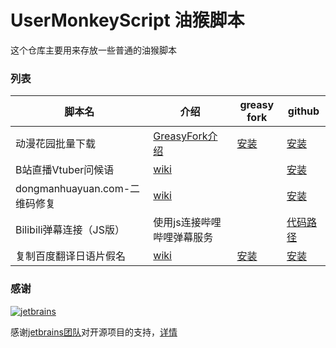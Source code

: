 # UserMonkeyScript 油猴脚本

这个仓库主要用来存放一些普通的油猴脚本



### 列表

| 脚本名| 介绍 | greasy fork | github|
| ----| ----| ----| ----|
| 动漫花园批量下载 | [GreasyFork介绍](https://greasyfork.org/zh-CN/scripts/24110-%E5%8A%A8%E6%BC%AB%E8%8A%B1%E5%9B%AD%E6%89%B9%E9%87%8F%E4%B8%8B%E8%BD%BD-dmhy) | [安装](https://greasyfork.org/scripts/24110-%E5%8A%A8%E6%BC%AB%E8%8A%B1%E5%9B%AD%E6%89%B9%E9%87%8F%E4%B8%8B%E8%BD%BD-dmhy/code/%E5%8A%A8%E6%BC%AB%E8%8A%B1%E5%9B%AD%E6%89%B9%E9%87%8F%E4%B8%8B%E8%BD%BD\(dmhy\).user.js) | [安装](https://github.com/pdkst/MonkeyScript/raw/master/js/magnet-all.user.js) |
|B站直播Vtuber问候语| [wiki](https://github.com/pdkst/MonkeyScript/wiki/B%E7%AB%99%E7%9B%B4%E6%92%ADVtuber%E9%97%AE%E5%80%99%E8%AF%AD) |  |[安装](https://github.com/pdkst/MonkeyScript/raw/master/js/bililive-vtuber-hello.user.js)|
| dongmanhuayuan.com-二维码修复 | [wiki](https://github.com/pdkst/MonkeyScript/wiki/动漫花园镜像站：二维码修复) |                   | [安装](https://github.com/pdkst/MonkeyScript/raw/master/js/dongmanhuayuan-qrcode-fix.user.js) |
| Bilibili弹幕连接（JS版） | 使用js连接哔哩哔哩弹幕服务 |  | [代码路径](https://github.com/pdkst/MonkeyScript/blob/develop/js/BilibiliDanmu.js) |
| 复制百度翻译日语片假名 | [wiki](https://github.com/pdkst/MonkeyScript/wiki/%E7%99%BE%E5%BA%A6%E7%BF%BB%E8%AF%91%E6%98%BE%E7%A4%BA%E5%B8%A6%E5%81%87%E5%90%8D%E7%9A%84%E7%89%88%E6%9C%AC) | [安装](https://greasyfork.org/scripts/411031-%E5%A4%8D%E5%88%B6%E7%99%BE%E5%BA%A6%E7%BF%BB%E8%AF%91%E6%97%A5%E8%AF%AD%E7%89%87%E5%81%87%E5%90%8D/code/%E5%A4%8D%E5%88%B6%E7%99%BE%E5%BA%A6%E7%BF%BB%E8%AF%91%E6%97%A5%E8%AF%AD%E7%89%87%E5%81%87%E5%90%8D.user.js) | [安装](https://github.com/pdkst/MonkeyScript/raw/develop/js/baidu-translate.jp.user.js) |

[greasyfork-dmhy]: https://greasyfork.org/scripts/24110-%E5%8A%A8%E6%BC%AB%E8%8A%B1%E5%9B%AD%E6%89%B9%E9%87%8F%E4%B8%8B%E8%BD%BD-dmhy/code/%E5%8A%A8%E6%BC%AB%E8%8A%B1%E5%9B%AD%E6%89%B9%E9%87%8F%E4%B8%8B%E8%BD%BD\(dmhy\).user.js
[github-dmhy]: https://github.com/pdkst/MonkeyScript/raw/master/js/magnet-all.user.js

### 感谢

[![jetbrains](https://github.com/pdkst/MonkeyScript/raw/develop/screenshots/jetbrains_logos/jetbrains.svg)](https://www.jetbrains.com/?from=MonkeyScript)

感谢[jetbrains团队](https://www.jetbrains.com/?from=MonkeyScript)对开源项目的支持，[详情](https://www.jetbrains.com/community/opensource/)